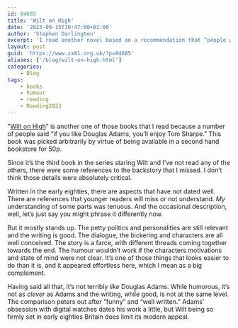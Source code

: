 ```yaml
---
id: 84685
title: 'Wilt on High'
date: '2023-09-15T10:47:00+01:00'
author: 'Stephen Darlington'
excerpt: 'I read another novel based on a recommendation that “people who like Douglas Adams also like Tom Sharpe.” Was it true?'
layout: post
guid: 'https://www.zx81.org.uk/?p=84685'
aliases: ['/blog/wilt-on-high.html']
categories:
    - Blog
tags:
    - books
    - humour
    - reading
    - Reading2023
---
```


"[Wilt on High](https://ramblingreaders.org/book/128190/s/wilt-on-high)” is another one of those books that I read because a number of people said “if you like Douglas Adams, you’ll enjoy Tom Sharpe.” This book was picked arbitrarily by virtue of being available in a second hand bookstore for 50p.

Since it’s the third book in the series staring Wilt and I’ve not read any of the others, there were some references to the backstory that I missed. I don’t think those details were absolutely critical.

Written in the early eighties, there are aspects that have not dated well. There are references that younger readers will miss or not understand. *My* understanding of some parts was tenuous. And the occasional description, well, let’s just say you might phrase it differently now.

But it mostly stands up. The petty politics and personalities are still relevant and the writing is good. The dialogue, the bickering and characters are all well conceived. The story is a farce, with different threads coming together towards the end. The humour wouldn’t work if the characters motivations and state of mind were not clear. It’s one of those things that looks easier to do than it is, and it appeared effortless here, which I mean as a big complement.

Having said all that, it’s not terribly *like* Douglas Adams. While humorous, it’s not as *clever* as Adams and the writing, while good, is not at the same level. The comparison peters out after “funny” and “well written.” Adams’ obsession with digital watches dates his work a little, but Wilt being so firmly set in early eighties Britain does limit its modern appeal.